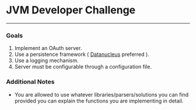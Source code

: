 # JVM Developer Challenge
--------------------------

### Goals
1. Implement an OAuth server.
2. Use a persistence framework ( [Datanucleus](http://datanucleus.org) preferred ).
3. Use a logging mechanism.
4. Server must be configurable through a configuration file.

### Additional Notes
* You are allowed to use whatever libraries/parsers/solutions you can find provided you can explain the functions you are implementing in detail.
